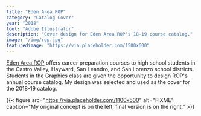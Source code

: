 ```yaml
---
title: "Eden Area ROP"
category: "Catalog Cover"
year: "2018"
tool: "Adobe Illustrator"
description: "Cover design for Eden Area ROP's 18-19 course catalog."
image: "/img/rop.jpg"
featuredimage: "https://via.placeholder.com/1500x600"
---
```


[Eden Area ROP](https://www.edenrop.org/) offers career preparation courses to high school students in the Castro Valley, Hayward, San Leandro, and San Lorenzo school districts. Students in the Graphics class are given the opportunity to design ROP's annual course catalog. My design was selected and used as the cover for the 2018-19 catalog.

{{< figure src="https://via.placeholder.com/1100x500" alt="FIXME" caption="My original concept is on the left, final version is on the right." >}}